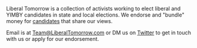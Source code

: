 Liberal Tomorrow is a collection of activists working to elect liberal and YIMBY candidates in state and local elections. We endorse and "bundle" money for [candidates](/candidates) that share our views.

Email is at [Team@LiberalTomorrow.com](mailto:Team@LiberalTomorrow.com) or DM us on [Twitter](https://twitter.com/LiberalTomorrow) to get in touch with us or apply for our endorsement.
